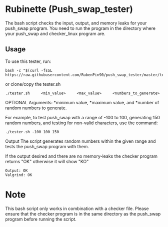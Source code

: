 
# Rubinette (Push_swap_tester)
The bash script checks the input, output, and memory leaks for your push_swap program. You need to run the program in the directory where your push_swap and checker_linux program are.

## Usage

To use this tester, run:
```
bash -c "$(curl -fsSL https://raw.githubusercontent.com/RubenPin90/push_swap_tester/master/tester.sh)" 
```
or clone/copy the tester.sh

```
./tester.sh 	<min_value> 	<max_value> 	<numbers_to_generate>
```
OPTIONAL Arguments: 
*minimum value, *maximum value, and *number of random numbers to generate.


For example, to test push_swap with a range of -100 to 100, generating 150 random numbers, and testing for non-valid characters, use the command:

```
./tester.sh -100 100 150
```


Output
The script generates random numbers within the given range and tests the push_swap program with them.

If the output desired and there are no memory-leaks the checker program returns "OK" otherwise it will show "KO"

```
Output: OK
Valgrind: OK
```

# Note
This bash script only works in combination with a checker file. Please ensure that the checker program is in the same directory as the push_swap program before running the script.

